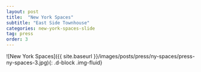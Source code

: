 ```yaml
---
layout: post
title:  "New York Spaces"
subtitle: "East Side Townhouse"
categories: new-york-spaces-slide
tag: press
order: 3
---
```


![New York Spaces]({{ site.baseurl }}/images/posts/press/ny-spaces/press-ny-spaces-3.jpg){: .d-block .img-fluid}
